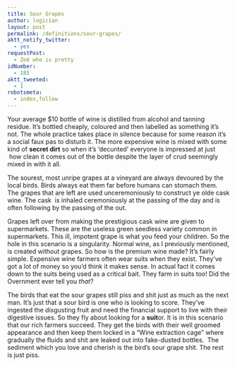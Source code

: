 ```yaml
---
title: Sour Grapes
author: logician
layout: post
permalink: /definitions/sour-grapes/
aktt_notify_twitter:
  - yes
requestPost:
  - Zoë who is pretty
idNumber:
  - 185
aktt_tweeted:
  - 1
robotsmeta:
  - index,follow
---
```

Your average $10 bottle of wine is distilled from alcohol and tanning residue. It&#8217;s bottled cheaply, coloured and then labelled as something it&#8217;s not. The whole practice takes place in silence because for some reason it&#8217;s a social faux pas to disturb it. The more expensive wine is mixed with some kind of **secret dirt** so when it&#8217;s &#8216;decunted&#8217; everyone is impressed at just  how clean it comes out of the bottle despite the layer of crud seemingly mixed in with it all.

The sourest, most unripe grapes at a vineyard are always devoured by the local birds. Birds always eat them far before humans can stomach them. The grapes that are left are used unceremoniously to construct ye olde cask wine. The cask  is inhaled ceremoniously at the passing of the day and is often following by the passing of the out.

Grapes left over from making the prestigious cask wine are given to supermarkets. These are the useless green seedless variety common in supermarkets. This ill, impotent grape is what you feed your children. So the hole in this scenario is a singularity. Normal wine, as I previously mentioned, is created without grapes. So how is the premium wine made? It&#8217;s fairly simple. Expensive wine farmers often wear suits when they exist. They&#8217;ve got a lot of money so you&#8217;d think it makes sense. In actual fact it comes down to the suits being used as a critical bait. They farm in suits too! Did the Overnment ever tell you *that*?

The birds that eat the sour grapes still piss and shit just as much as the next man. It&#8217;s just that a sour bird is one who is looking to score. They&#8217;ve ingested the disgusting fruit and need the financial support to live with their digestive issues. So they fly about looking for a **suit**or. It is in this scenario that our rich farmers succeed. They get the birds with their well groomed appearance and then keep them locked in a &#8220;Wine extraction cage&#8221; where gradually the fluids and shit are leaked out into fake-dusted bottles.  The sediment which you love and cherish is the bird&#8217;s sour grape shit. The rest is just piss.

&nbsp;